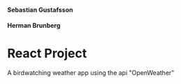 #### Sebastian Gustafsson 
#### Herman Brunberg

# React Project
A birdwatching weather app using the api "OpenWeather"
